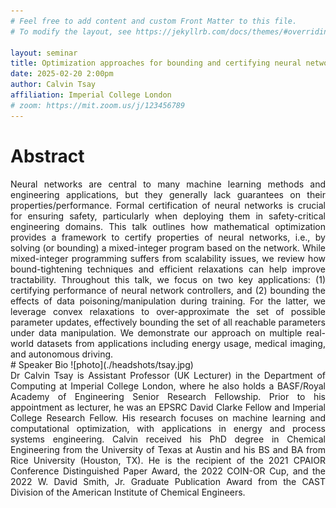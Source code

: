 ```yaml
---
# Feel free to add content and custom Front Matter to this file.
# To modify the layout, see https://jekyllrb.com/docs/themes/#overriding-theme-defaults

layout: seminar
title: Optimization approaches for bounding and certifying neural networks
date: 2025-02-20 2:00pm
author: Calvin Tsay
affiliation: Imperial College London
# zoom: https://mit.zoom.us/j/123456789
---
```

# Abstract
<div style="text-align: justify;">
Neural networks are central to many machine learning methods and engineering applications, but they generally lack guarantees on their properties/performance. Formal certification of neural networks is crucial for ensuring safety, particularly when deploying them in safety-critical engineering domains. This talk outlines how mathematical optimization provides a framework to certify properties of neural networks, i.e., by solving (or bounding) a mixed-integer program based on the network. While mixed-integer programming suffers from scalability issues, we review how bound-tightening techniques and efficient relaxations can help improve tractability. Throughout this talk, we focus on two key applications: (1) certifying performance of neural network controllers, and (2) bounding the effects of data poisoning/manipulation during training. For the latter, we leverage convex relaxations to over-approximate the set of possible parameter updates, effectively bounding the set of all reachable parameters under data manipulation. We demonstrate our approach on multiple real-world datasets from applications including energy usage, medical imaging, and autonomous driving. 
</div>
# Speaker Bio
![photo](./headshots/tsay.jpg)
<div style="text-align: justify;">
Dr Calvin Tsay is Assistant Professor (UK Lecturer) in the Department of Computing at Imperial College London, where he also holds a BASF/Royal Academy of Engineering Senior Research Fellowship. Prior to his appointment as lecturer, he was an EPSRC David Clarke Fellow and Imperial College Research Fellow. His research focuses on machine learning and computational optimization, with applications in energy and process systems engineering. Calvin received his PhD degree in Chemical Engineering from the University of Texas at Austin and his BS and BA from Rice University (Houston, TX). He is the recipient of the 2021 CPAIOR Conference Distinguished Paper Award, the 2022 COIN-OR Cup, and the 2022 W. David Smith, Jr. Graduate Publication Award from the CAST Division of the American Institute of Chemical Engineers.
</div>

